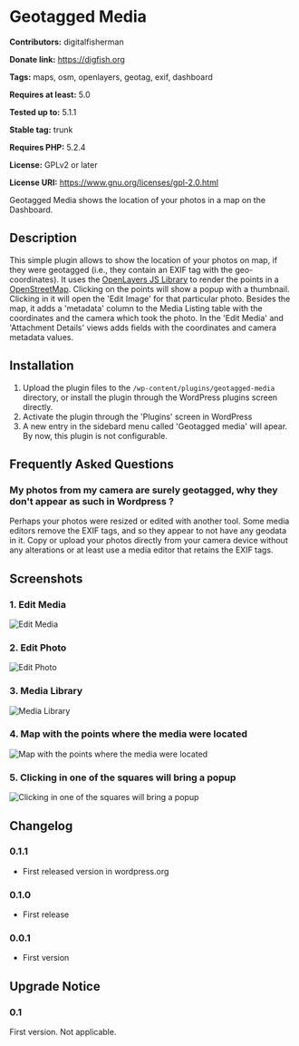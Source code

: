 # Geotagged Media

**Contributors:** digitalfisherman

**Donate link:** https://digfish.org

**Tags:** maps, osm, openlayers, geotag, exif, dashboard

**Requires at least:** 5.0

**Tested up to:** 5.1.1

**Stable tag:** trunk

**Requires PHP:** 5.2.4

**License:** GPLv2 or later

**License URI:** https://www.gnu.org/licenses/gpl-2.0.html

Geotagged Media shows the location of your photos in a map on the Dashboard.


## Description

This simple plugin allows to show the location of your photos on map, if they were geotagged (i.e., they contain an EXIF tag with the geo-coordinates).
It uses the [OpenLayers JS Library](https://openlayers.org/) to render the points in a [OpenStreetMap](https://www.openstreetmap.org/). Clicking on the points will show a popup with a thumbnail. Clicking in it will open the 'Edit Image' for that particular photo.
Besides the map, it adds a 'metadata' column to the Media Listing table with the coordinates and the camera which took the photo. In the 'Edit Media' and 'Attachment Details' views adds fields with the coordinates and camera metadata values.



## Installation


1. Upload the plugin files to the `/wp-content/plugins/geotagged-media` directory, or install the plugin through the WordPress plugins screen directly.
2. Activate the plugin through the 'Plugins' screen in WordPress
3. A new entry in the sidebard menu called 'Geotagged media' will apear. By now, this plugin is not configurable.


## Frequently Asked Questions


### My photos from my camera are surely geotagged, why they don't appear as such in Wordpress ?

Perhaps your photos were resized or edited with another tool. Some media editors remove the EXIF tags, and so they appear to not have any geodata in it. Copy or upload your photos directly from your camera device without any alterations or at least use a media editor that retains the EXIF tags.


## Screenshots

### 1. Edit Media
![Edit Media](https://ps.w.org/geotagged-media/assets/screenshot-1.jpg)

### 2. Edit Photo
![Edit Photo](https://ps.w.org/geotagged-media/assets/screenshot-2.jpg)

### 3. Media Library
![Media Library](https://ps.w.org/geotagged-media/assets/screenshot-3.jpg)

### 4. Map with the points where the media were located
![Map with the points where the media were located](https://ps.w.org/geotagged-media/assets/screenshot-4.jpg)

### 5. Clicking in one of the squares will bring a popup
![Clicking in one of the squares will bring a popup](https://ps.w.org/geotagged-media/assets/screenshot-5.jpg)



## Changelog


### 0.1.1
* First released version in wordpress.org


### 0.1.0
* First release


### 0.0.1
* First version



## Upgrade Notice


### 0.1
First version. Not applicable.
